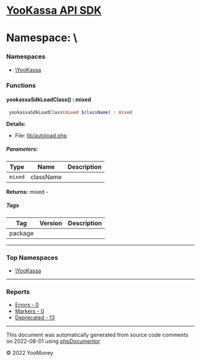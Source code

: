 # [YooKassa API SDK](home.md)

# Namespace: \

### Namespaces

* [\YooKassa](namespaces/yookassa.md)

### Functions

<a name="method_yookassaSdkLoadClass" class="anchor"></a>
####  yookassaSdkLoadClass() : mixed

```php
 yookassaSdkLoadClass(mixed $className) : mixed
```

**Details:**
* File: [lib/autoload.php](files/lib-autoload.md)

##### Parameters:
| Type | Name | Description |
| ---- | ---- | ----------- |
| <code lang="php">mixed</code> | className  |  |

**Returns:** mixed - 

##### Tags
| Tag | Version | Description |
| --- | ------- | ----------- |
| package |  |  |


---

### Top Namespaces

* [\YooKassa](namespaces/yookassa.md)

---

### Reports
* [Errors - 0](reports/errors.md)
* [Markers - 0](reports/markers.md)
* [Deprecated - 13](reports/deprecated.md)

---

This document was automatically generated from source code comments on 2022-08-01 using [phpDocumentor](http://www.phpdoc.org/)

&copy; 2022 YooMoney